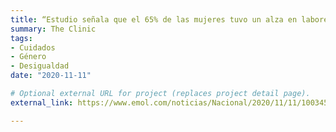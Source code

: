 ```yaml
---
title: “Estudio señala que el 65% de las mujeres tuvo un alza en labores de cuidado durante la pandemia”
summary: The Clinic
tags:
- Cuidados
- Género
- Desigualdad
date: "2020-11-11"

# Optional external URL for project (replaces project detail page).
external_link: https://www.emol.com/noticias/Nacional/2020/11/11/1003454/labores-cuidado-pandemia-brecha-genero.html

---
```

